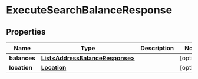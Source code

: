 

# ExecuteSearchBalanceResponse


## Properties

Name | Type | Description | Notes
------------ | ------------- | ------------- | -------------
**balances** | [**List&lt;AddressBalanceResponse&gt;**](AddressBalanceResponse.md) |  |  [optional]
**location** | [**Location**](Location.md) |  |  [optional]



